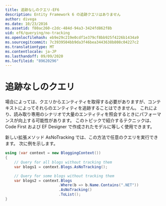 ```yaml
---
title: 追跡なしのクエリ-EF6
description: Entity Framework 6 の追跡クエリはありません
author: divega
ms.date: 10/23/2016
ms.assetid: f80ac260-c2dc-484d-94a3-3424fd862f8b
uid: ef6/querying/no-tracking
ms.openlocfilehash: eb9e29c219e0cdf1e379cf8bb925f4226b1434a9
ms.sourcegitcommit: 7c3939504bb9da3f46bea3443638b808c04227c2
ms.translationtype: MT
ms.contentlocale: ja-JP
ms.lasthandoff: 09/09/2020
ms.locfileid: "89620296"
---
```

# <a name="no-tracking-queries"></a>追跡なしのクエリ
場合によっては、クエリからエンティティを取得する必要がありますが、コンテキストによってそれらのエンティティを追跡することはできません。 これにより、読み取り専用のシナリオで大量のエンティティを照会するときにパフォーマンスが向上する可能性があります。 このトピックで紹介するテクニックは、Code First および EF Designer で作成されたモデルに等しく使用できます。  

新しい拡張メソッド AsNoTracking では、この方法で任意のクエリを実行できます。 次に例を示します。  

``` csharp
using (var context = new BloggingContext())
{
    // Query for all blogs without tracking them
    var blogs1 = context.Blogs.AsNoTracking();

    // Query for some blogs without tracking them
    var blogs2 = context.Blogs
                        .Where(b => b.Name.Contains(".NET"))
                        .AsNoTracking()
                        .ToList();
}
```  
